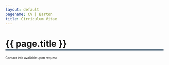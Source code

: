 ```yaml
---
layout: default
pagename: CV | Barton
title: Cirriculum Vitae
---
```

<h1 style="border-bottom: 5px solid #647889;">{{ page.title }}</h1>
<p style="font-size:0.7em;">Contact info available upon request</p>

</body>
<script type="text/javascript">
    document.location = "seanlinnaeusbarton.github.io/cv/WebsiteCV.pdf"
</script>
</html>




